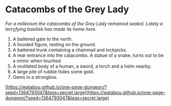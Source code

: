 # Catacombs of the Grey Lady

_For a millenium the catacombs of the Grey Lady remained sealed. Lately a terryfying basilisk has made its home here._

1. A battered gate to the north.
2. A hooded figure, resting on the ground.
3. A battered trunk containing a chainmail and lockpicks.
4. A rear entrance into the catacombs. A statue of a snake, turns out to be a mimic when touched.
5. A mutilated body of a human, a sword, a torch and a helm nearby.
6. A large pile of rubble hides some gold.
7. Gems in a strongbox.

[https://watabou.github.io/one-page-dungeon/?seed=1364793047&tags=secret,large](https://watabou.github.io/one-page-dungeon/?seed=1364793047&tags=secret,large)
